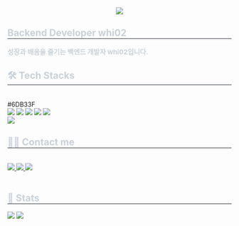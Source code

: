 <div align= "center">
    <img src="https://capsule-render.vercel.app/api?type=waving&color=ffffff&height=120&text=𝑯𝒆𝒍𝒍𝒐%20𝑰'𝒎%20𝒘𝒉𝒊𝒚𝒐𝒖𝒏𝒈&animation=fadeIn&fontColor=ffffff&fontSize=50" />
    </div>
    <div style="text-align: left;"> 
    <h2 style="border-bottom: 1px solid #21262d; color: #c9d1d9;"> Backend Developer whi02 </h2>  
    <div style="font-weight: 700; font-size: 15px; text-align: left; color: #c9d1d9;"> 성장과 배움을 즐기는 백엔드 개발자 whi02입니다. </div> 
    </div>
    <div style="text-align: left;">
    <h2 style="border-bottom: 1px solid #21262d; color: #c9d1d9;"> 🛠️ Tech Stacks </h2> <br> #6DB33F
    <div style="margin: ; text-align: left;" "text-align: left;"> <img src="https://img.shields.io/badge/Amazon AWS-232F3E?style=for-the-badge&logo=Amazon AWS&logoColor=white">
          <img src="https://img.shields.io/badge/Java-007396?style=for-the-badge&logo=Java&logoColor=white">
          <img src="https://img.shields.io/badge/Python-3776AB?style=for-the-badge&logo=Python&logoColor=white">
          <img src="https://img.shields.io/badge/Java-007396?style=for-the-badge&logo=Java&logoColor=white">
          <img src="https://img.shields.io/badge/spring boot-6DB33F?style=for-the-badge&logo=Spring Boot&logoColor=white">
          <br/><img src="https://img.shields.io/badge/MySQL-4479A1?style=for-the-badge&logo=MySQL&logoColor=white">
          </div>
    </div>
    <div style="text-align: left;">
    <h2 style="border-bottom: 1px solid #21262d; color: #c9d1d9;"> 🧑‍💻 Contact me </h2> <br> 
    <div style="text-align: left;"> <a href=whi02_ryu> <img src="https://img.shields.io/badge/Instagram-E4405F?style=for-the-badge&logo=Instagram&logoColor=white&link=whi02_ryu"> </a>
         <a href=https://velog.io/@whi02/posts> <img src="https://img.shields.io/badge/Velog-20C997?style=for-the-badge&logo=Velog&logoColor=white&link=https://velog.io/@whi02/posts"> </a>
         <a href=mailto:ryuwhi03@gmail.com> <img src="https://img.shields.io/badge/Gmail-EA4335?style=for-the-badge&logo=Gmail&logoColor=white&link=mailto:ryuwhi03@gmail.com"> </a>
          </div>  <br> 
    <div style="text-align: left;">  </div> 
    </div>
    <div style="text-align: left;"> 
    <h2 style="border-bottom: 1px solid #21262d; color: #c9d1d9;"> 🏅 Stats </h2> <div style="text-align: left;"> <img src="https://github-readme-stats.vercel.app/api?username=whi02&bg_color=180,000000,&title_color=000000&text_color=000000"
         /> <img src="https://github-readme-stats.vercel.app/api/top-langs/?username=whi02&layout=compact&bg_color=180,000000,&title_color=000000&text_color=000000"
           /> </div> 
    </div>
    
